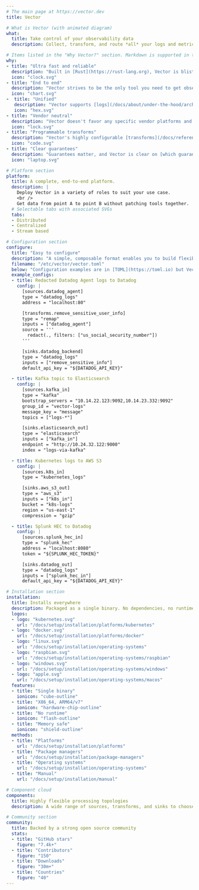 ```yaml
---
# The main page at https://vector.dev
title: Vector

# What is Vector (with animated diagram)
what:
  title: Take control of your observability data
  description: Collect, transform, and route *all* your logs and metrics with *one* simple tool.

# Items listed in the "Why Vector?" section. Markdown is supported in the descriptions.
why:
- title: "Ultra fast and reliable"
  description: "Built in [Rust](https://rust-lang.org), Vector is blistering fast, memory efficient, and designed to handle the most demanding workloads."
  icon: "clock.svg"
- title: "End to end"
  description: "Vector strives to be the only tool you need to get observability data from A to B, [deploying](/docs/setup/deployment) as a [daemon](/docs/setup/deployment/roles/#daemon), [sidecar](/docs/setup/deployment/roles/#sidecar), or [aggregator](/docs/setup/deployment/roles/#aggregator)."
  icon: "chart.svg"
-  title: "Unified"
   description: "Vector supports [logs](/docs/about/under-the-hood/architecture/data-model/log) and [metrics](/docs/about/under-the-hood/architecture/data-model/metric), making it easy to collect and process all your observability data."
   icon: "hex.svg"
- title: "Vendor neutral"
  description: "Vector doesn't favor any specific vendor platforms and fosters a fair, open ecosystem with your best interests in mind. Lock-in free and future proof."
  icon: "lock.svg"
- title: "Programmable transforms"
  description: "Vector's highly configurable [transforms](/docs/reference/configuration/transforms) give you the full power of programmable runtimes. Handle complex use cases without limitation."
  icon: "code.svg"
- title: "Clear guarantees"
  description: "Guarantees matter, and Vector is clear on [which guarantees](/docs/about/under-the-hood/guarantees) it provides, helping you make the appropriate trade-offs for your use case."
  icon: "laptop.svg"

# Platform section
platform:
  title: A complete, end-to-end platform.
  description: |
    Deploy Vector in a variety of roles to suit your use case.
    <br />
    Get data from point A to point B without patching tools together.
  # Selectable tabs with associated SVGs
  tabs:
  - Distributed
  - Centralized
  - Stream based

# Configuration section
configure:
  title: "Easy to configure"
  description: "A simple, composable format enables you to build flexible pipelines"
  filename: "/etc/vector/vector.toml"
  below: "Configuration examples are in [TOML](https://toml.io) but Vector also supports [YAML](https://yaml.org) and [JSON](https://json.org)"
  example_configs:
  - title: Redacted Datadog Agent logs to Datadog
    config: |
      [sources.datadog_agent]
      type = "datadog_logs"
      address = "localhost:80"

      [transforms.remove_sensitive_user_info]
      type = "remap"
      inputs = ["datadog_agent"]
      source = '''
        redact(., filters: ["us_social_security_number"])
      '''

      [sinks.datadog_backend]
      type = "datadog_logs"
      inputs = ["remove_sensitive_info"]
      default_api_key = "${DATADOG_API_KEY}"

  - title: Kafka topic to Elasticsearch
    config: |
      [sources.kafka_in]
      type = "kafka"
      bootstrap_servers = "10.14.22.123:9092,10.14.23.332:9092"
      group_id = "vector-logs"
      message_key = "message"
      topics = ["logs-*"]

      [sinks.elasticsearch_out]
      type = "elasticsearch"
      inputs = ["kafka_in"]
      endpoint = "http://10.24.32.122:9000"
      index = "logs-via-kafka"

  - title: Kubernetes logs to AWS S3
    config: |
      [sources.k8s_in]
      type = "kubernetes_logs"

      [sinks.aws_s3_out]
      type = "aws_s3"
      inputs = ["k8s_in"]
      bucket = "k8s-logs"
      region = "us-east-1"
      compression = "gzip"

  - title: Splunk HEC to Datadog
    config: |
      [sources.splunk_hec_in]
      type = "splunk_hec"
      address = "localhost:8080"
      token = "${SPLUNK_HEC_TOKEN}"

      [sinks.datadog_out]
      type = "datadog_logs"
      inputs = ["splunk_hec_in"]
      default_api_key = "${DATADOG_API_KEY}"

# Installation section
installation:
  title: Installs everywhere
  description: Packaged as a single binary. No dependencies, no runtime, and memory safe.
  logos:
  - logo: "kubernetes.svg"
    url: "/docs/setup/installation/platforms/kubernetes"
  - logo: "docker.svg"
    url: "/docs/setup/installation/platforms/docker"
  - logo: "linux.svg"
    url: "/docs/setup/installation/operating-systems"
  - logo: "raspbian.svg"
    url: "/docs/setup/installation/operating-systems/raspbian"
  - logo: "windows.svg"
    url: "/docs/setup/installation/operating-systems/windows"
  - logo: "apple.svg"
    url: "/docs/setup/installation/operating-systems/macos"
  features:
  - title: "Single binary"
    ionicon: "cube-outline"
  - title: "X86_64, ARM64/v7"
    ionicon: "hardware-chip-outline"
  - title: "No runtime"
    ionicon: "flash-outline"
  - title: "Memory safe"
    ionicon: "shield-outline"
  methods:
  - title: "Platforms"
    url: "/docs/setup/installation/platforms"
  - title: "Package managers"
    url: "/docs/setup/installation/package-managers"
  - title: "Operating systems"
    url: "/docs/setup/installation/operating-systems"
  - title: "Manual"
    url: "/docs/setup/installation/manual"

# Component cloud
components:
  title: Highly flexible processing topologies
  description: A wide range of sources, transforms, and sinks to choose from

# Community section
community:
  title: Backed by a strong open source community
  stats:
  - title: "GitHub stars"
    figure: "7.4k+"
  - title: "Contributors"
    figure: "150"
  - title: "Downloads"
    figure: "30m+"
  - title: "Countries"
    figure: "40"
---
```

